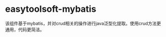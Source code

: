 easytoolsoft-mybatis
======================================

该组件基于mybatis，并对crud相关的操作进行java泛型化提取。使用crud方法更通用，代码更简洁。